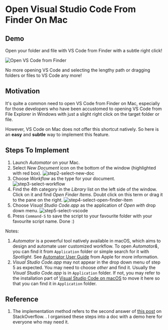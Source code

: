 # Open Visual Studio Code From Finder On Mac


## Demo
Open your folder and file with VS Code from Finder with a subtle right click!

![Open VS Code from Finder](https://github.com/nmrenyi/open-vscode-from-finder-on-mac/raw/main/pics/demo.gif)

No more opening VS Code and selecting the lengthy path or dragging folders or files to VS Code any more!

## Motivation
It's quite a common need to open VS Code from Finder on Mac, especially for those developers who have been accustomed to opening VS Code from File Explorer in Windows with just a slight right click on the target folder or file.

However, VS Code on Mac does not offer this shortcut natively. So here is an **easy** and **subtle** way to implement this feature.

## Steps To Implement
1. Launch *Automator* on your Mac. 
2. Select *New Document* icon on the bottom of the window (highlighted with red box). ![step2-select-new-doc](https://github.com/nmrenyi/open-vscode-from-finder-on-mac/raw/main/pics/step2-new-doc.png)
3. Choose *Workflow* as the type for your document. ![step3-select-workflow](https://github.com/nmrenyi/open-vscode-from-finder-on-mac/raw/main/pics/step3-select-workflow.png)
4. Find the 4th category in the *Library* list on the left side of the window. Click on it and find *Open Finder Items*. Doubt click on this term or drag it to the pane on the right. ![step4-select-open-finder-item](https://github.com/nmrenyi/open-vscode-from-finder-on-mac/raw/main/pics/step4-select-open-finder-item.png)
5. Choose *Visual Studio Code.app* as the application of *Open with* drop down menu. ![step5-select-vscode](https://github.com/nmrenyi/open-vscode-from-finder-on-mac/raw/main/pics/step5-select-vscode.png)
6. Press `Command-S` to save the script to your favourite folder with your favourite script name. Done :)

Notes:
1. *Automator* is a powerful tool natively available in macOS, which aims to design and automate user customized workflow. To open *Automator&*, you can find it from `Application` folder or simple search for it with *Spotlight*. See [Automator User Guide](https://support.apple.com/guide/automator/welcome/mac) from Apple for more information.
2. *Visual Studio Code.app* may not appear in the drop down menu of step 5 as expected. You may need to choose *other* and find it. Usually the *Visual Studio Code.app* is in `Application` folder. If not, you may refer to the installation part of [Visual Studio Code on macOS](https://code.visualstudio.com/docs/setup/mac#_installation) to move it here so that you can find it in `Application` folder.

## Reference
1. The implementation method refers to the second answer of [this post](https://stackoverflow.com/questions/64040393/open-a-folder-in-vscode-through-finder-in-macos) on StackOverflow. . I organised these steps into a doc with a demo here for everyone who may need it.
